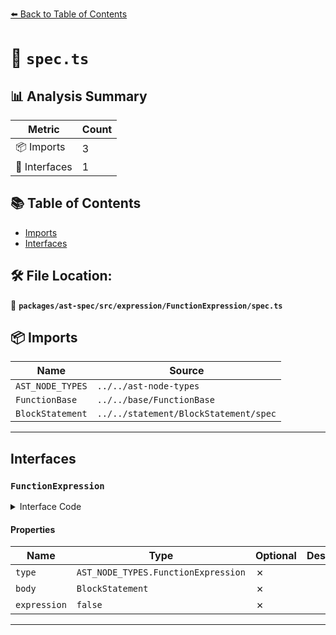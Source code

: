 [⬅️ Back to Table of Contents](../../../../../index.md)

# 📄 `spec.ts`

## 📊 Analysis Summary

| Metric | Count |
|--------|-------|
| 📦 Imports | 3 |
| 📐 Interfaces | 1 |

## 📚 Table of Contents

- [Imports](#imports)
- [Interfaces](#interfaces)

## 🛠️ File Location:
📂 **`packages/ast-spec/src/expression/FunctionExpression/spec.ts`**

## 📦 Imports

| Name | Source |
|------|--------|
| `AST_NODE_TYPES` | `../../ast-node-types` |
| `FunctionBase` | `../../base/FunctionBase` |
| `BlockStatement` | `../../statement/BlockStatement/spec` |


---

## Interfaces

### `FunctionExpression`

<details><summary>Interface Code</summary>

```ts
export interface FunctionExpression extends FunctionBase {
  type: AST_NODE_TYPES.FunctionExpression;
  body: BlockStatement;
  expression: false;
}
```
</details>

#### Properties

| Name | Type | Optional | Description |
|------|------|----------|-------------|
| `type` | `AST_NODE_TYPES.FunctionExpression` | ✗ |  |
| `body` | `BlockStatement` | ✗ |  |
| `expression` | `false` | ✗ |  |


---